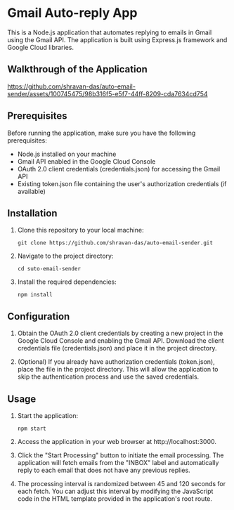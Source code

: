# Gmail Auto-reply App

This is a Node.js application that automates replying to emails in Gmail using the Gmail API. The application is built using Express.js framework and Google Cloud libraries.

## Walkthrough of the Application

https://github.com/shravan-das/auto-email-sender/assets/100745475/98b316f5-e5f7-44ff-8209-cda7634cd754



## Prerequisites

Before running the application, make sure you have the following prerequisites:

- Node.js installed on your machine
- Gmail API enabled in the Google Cloud Console
- OAuth 2.0 client credentials (credentials.json) for accessing the Gmail API
- Existing token.json file containing the user's authorization credentials (if available)

## Installation

1. Clone this repository to your local machine:

   ```shell
   git clone https://github.com/shravan-das/auto-email-sender.git
   ```

2. Navigate to the project directory:

   ```shell
   cd suto-email-sender
   ```

3. Install the required dependencies:

   ```shell
   npm install
   ```

## Configuration

1. Obtain the OAuth 2.0 client credentials by creating a new project in the Google Cloud Console and enabling the Gmail API. Download the client credentials file (credentials.json) and place it in the project directory.

2. (Optional) If you already have authorization credentials (token.json), place the file in the project directory. This will allow the application to skip the authentication process and use the saved credentials.

## Usage

1. Start the application:

   ```shell
   npm start
   ```

2. Access the application in your web browser at http://localhost:3000.

3. Click the "Start Processing" button to initiate the email processing. The application will fetch emails from the "INBOX" label and automatically reply to each email that does not have any previous replies.

4. The processing interval is randomized between 45 and 120 seconds for each fetch. You can adjust this interval by modifying the JavaScript code in the HTML template provided in the application's root route.

